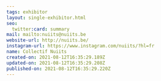 ```yaml
---
tags: exhibitor
layout: single-exhibitor.html
seo:
  twitter:card: summary
mail: mailto:nuiits@nuiits.be
website-url: http://nuiits.be/
instagram-url: https://www.instagram.com/nuiits/?hl=fr
name: Collectif Nuiits
created-on: 2021-08-12T16:35:29.189Z
updated-on: 2021-08-12T16:35:29.208Z
published-on: 2021-08-12T16:35:29.220Z
---
```

